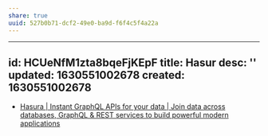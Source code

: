```yaml
---
share: true
uuid: 527b0b71-dcf2-49e0-ba9d-f6f4c5f4a22a
---
```

---
id: HCUeNfM1zta8bqeFjKEpF
title: Hasur
desc: ''
updated: 1630551002678
created: 1630551002678
---

* [Hasura | Instant GraphQL APIs for your data | Join data across databases, GraphQL & REST services to build powerful modern applications](https://hasura.io/)
